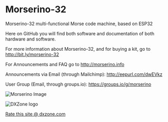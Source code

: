 # Morserino-32 
Morserino-32 multi-functional Morse code machine, based on ESP32

Here on GitHub you will find both software and documentation of both hardware and software.

For more information about Morserino-32, and for buying a kit, go to http://bit.ly/morserino-32


For Announcements and FAQ go to http://morserino.info

Announcements via Email (through Mailchimp): http://eepurl.com/dwEVkz

User Group (Email, through groups.io): https://groups.io/g/morserino

![Morserino Image](https://raw.githubusercontent.com/oe1wkl/Morserino-32/master/Documentation/User%20Manual/Images/Morserino.jpg)

![DXZone logo](https://raw.githubusercontent.com/oe1wkl/Morserino-32/master/dxzone_180x85_rounded.gif)

<a href="https://www.dxzone.com/cgi-bin/dir/rate.cgi?ID=33277">Rate this site @ dxzone.com</a>
